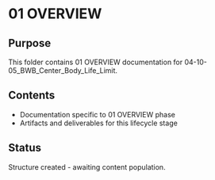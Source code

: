 # 01 OVERVIEW

## Purpose
This folder contains 01 OVERVIEW documentation for 04-10-05_BWB_Center_Body_Life_Limit.

## Contents
- Documentation specific to 01 OVERVIEW phase
- Artifacts and deliverables for this lifecycle stage

## Status
Structure created - awaiting content population.
